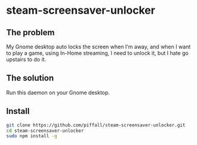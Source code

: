 # steam-screensaver-unlocker

## The problem

My Gnome desktop auto locks the screen when I'm away, and when I want to play a game,
 using In-Home streaming, I need to unlock it, but I hate go upstairs to do it.

## The solution

Run this daemon on your Gnome desktop.

## Install

```bash
git clone https://github.com/piffall/steam-screensaver-unlocker.git
cd steam-screensaver-unlocker
sudo npm install -g
```
